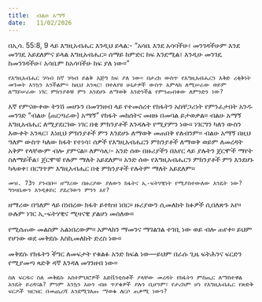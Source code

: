```yaml
---
title:  ብልሁ አማኝ
date:   11/02/2026
---
```


በኢሳ. 55:8, 9 ላይ እግዚአብሔር እንዲህ ይላል:- “አሳቤ እንደ አሳባችሁ፣ መንገዳችሁም እንደ መንገዴ አይደለምና ይላል እግዚአብሔር። ሰማይ ከምድር ከፍ እንደሚል፣ እንዲሁ መንገዴ ከመንገዳችሁ፣ አሳቤም ከአሳባችሁ ከፍ ያለ ነው።”

`የእግዚአብሔር ሃሳብ ከኛ ሃሳብ ይልቅ እጅግ ከፍ ያለ ነው። በታሪክ ውስጥ የእግዚአብሔርን እቅድ ረቂቅነት መገመት እንኳን አንችልም። ከዚህ አንጻር፣ በተለያዩ ሁኔታዎች ውስጥ አምላክ ለሚሠራው ወይም ለማይሠራው ነገር ምክንያቶቹ ምን እንደሆኑ ለማወቅ እንድንችል የምንጠብቀው ለምንድን ነው?`

እኛ የምናውቀው ትንሽ መሆኑን በመገንዘብ ላይ የተመሰረተ የክፋትን አስቸጋሪነት የምንፈታበት አንዱ መንገድ “ብልሁ (ጠርጣራው) አማኝ” የክፋት መከሰትና መዘዙ በመባል ይታወቃል። ብልሁ አማኝ እግዚአብሔር ለሚያደርገው ነገር በቂ ምክንያቶች እንዳሉት የሚያምን ነው። ነገርግን ካለን ውስን እውቀት አንጻር፣ እነዚህ ምክንያቶች ምን እንደሆኑ ለማወቅ መጠበቅ የለብንም። ብልሁ አማኝ በዚህ ዓለም ውስጥ ካለው ክፋት የተነሳ፣ ሰዎች የእግዚአብሔርን ምክንያቶች ለማወቅ ወይም ለመረዳት አቅም የላቸውም ብሎ ያምናል። ለምሳሌ፡- አንድ ሰው በዙሪያችን በአየር ላይ ያሉትን ጀርሞች ማየት ስለማይችል፣ ጀርሞቹ የሉም ማለት አይደለም። አንድ ሰው የእግዚአብሔርን ምክንያቶች ምን እንደሆኑ ካላወቀ፣ በርግጥም እግዚአብሔር በቂ ምክንያቶች የሉትም ማለት አይደለም።

`መዝ. 73ን ያንብቡ። ዘማሪው በዙሪያው ያለውን ክፋትና ኢ-ፍትሃዊነት የሚያስተውለው እንዴት ነው? ግንዛቤውን እንዲቀይር ያደረገውን ምንን አየ?`

ዘማሪው በዓለም ላይ በነበረው ክፋት ይተክዝ ነበር። ዙሪያውን ሲመለከት ክፉዎች ሲበለጽጉ አየ። ሁሉም ነገር ኢ-ፍትሃዊና ሚዛናዊ ያልሆነ መሰለው።

የሚሰጠው መልስም አልነበረውም። አምላክን ማመንና ማገልገል ተገቢ ነው ወይ ብሎ ጠየቀ። ይህም የሆነው ወደ መቅደሱ እስኪመለከት ድረስ ነው።

መቅደሱ የክፋትን ችግር ለመፍታት የቁልፉ አንድ ክፍል ነው—ይህም በራሱ ጊዜ ፍትሕንና ፍርድን የሚያመጣ ጻድቅ ዳኛ እንዳለ መገንዘብ ነው።

`ስለ ፍርዱና ስለ መቅደሱ አስተምህሮዎች አድቬንቲስቶች ያላቸው መረዳት የክፋትን ምስጢር ለማስተዋል እንዴት ይረዳናል? ምንም እንኳን አሁን ብዙ ጥያቄዎች ያሉን ቢሆንም፣ የታሪክም ሆነ የእግዚአብሔር የጽድቅ ፍርዶች ዝርዝር በመጨረሻ እንደሚገለጡ ማወቁ ለርሶ ጠቃሚ ነውን?`
